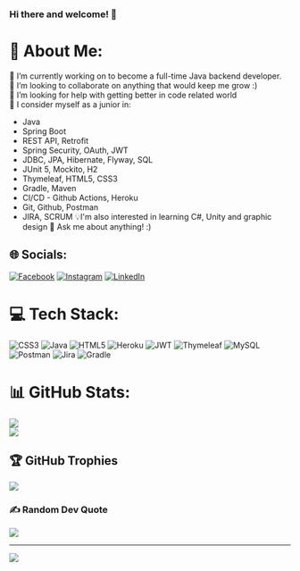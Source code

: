 ### Hi there and welcome! 👋

# 💫 About Me:
🔭 I’m currently working on to become a full-time Java backend developer.<br>👯 I’m looking to collaborate on anything that would keep me grow :)<br>🤝 I’m looking for help with getting better in code related world<br>🌱 I consider myself as a junior in:<br>
- Java
- Spring Boot
- REST API, Retrofit
- Spring Security, OAuth, JWT
- JDBC, JPA, Hibernate, Flyway, SQL
- JUnit 5, Mockito, H2
- Thymeleaf, HTML5, CSS3
- Gradle, Maven
- CI/CD - Github Actions, Heroku
- Git, Github, Postman
- JIRA, SCRUM
💡I'm also interested in learning C#, Unity and graphic design
💬 Ask me about anything! :)



## 🌐 Socials:
[![Facebook](https://img.shields.io/badge/Facebook-%231877F2.svg?logo=Facebook&logoColor=white)](https://facebook.com/profile.php?id=100008329719778) [![Instagram](https://img.shields.io/badge/Instagram-%23E4405F.svg?logo=Instagram&logoColor=white)](https://instagram.com/adam_van_mark_nguyen/) [![LinkedIn](https://img.shields.io/badge/LinkedIn-%230077B5.svg?logo=linkedin&logoColor=white)](https://linkedin.com/in/adam-nguyen-van-a047a923b/) 

# 💻 Tech Stack:
![CSS3](https://img.shields.io/badge/css3-%231572B6.svg?style=for-the-badge&logo=css3&logoColor=white) ![Java](https://img.shields.io/badge/java-%23ED8B00.svg?style=for-the-badge&logo=java&logoColor=white) ![HTML5](https://img.shields.io/badge/html5-%23E34F26.svg?style=for-the-badge&logo=html5&logoColor=white) ![Heroku](https://img.shields.io/badge/heroku-%23430098.svg?style=for-the-badge&logo=heroku&logoColor=white) ![JWT](https://img.shields.io/badge/JWT-black?style=for-the-badge&logo=JSON%20web%20tokens) ![Thymeleaf](https://img.shields.io/badge/Thymeleaf-%23005C0F.svg?style=for-the-badge&logo=Thymeleaf&logoColor=white) ![MySQL](https://img.shields.io/badge/mysql-%2300f.svg?style=for-the-badge&logo=mysql&logoColor=white) ![Postman](https://img.shields.io/badge/Postman-FF6C37?style=for-the-badge&logo=postman&logoColor=white) ![Jira](https://img.shields.io/badge/jira-%230A0FFF.svg?style=for-the-badge&logo=jira&logoColor=white) ![Gradle](https://img.shields.io/badge/Gradle-02303A.svg?style=for-the-badge&logo=Gradle&logoColor=white)
# 📊 GitHub Stats:
![](https://github-readme-stats.vercel.app/api?username=NoxEtSol&theme=dark&hide_border=false&include_all_commits=true&count_private=true)<br/>
![](https://github-readme-streak-stats.herokuapp.com/?user=NoxEtSol&theme=dark&hide_border=false)<br/>

## 🏆 GitHub Trophies
![](https://github-profile-trophy.vercel.app/?username=NoxEtSol&theme=radical&no-frame=true&no-bg=true&margin-w=4)

### ✍️ Random Dev Quote
![](https://quotes-github-readme.vercel.app/api?type=horizontal&theme=radical)

---
[![](https://visitcount.itsvg.in/api?id=NoxEtSol&icon=0&color=0)](https://visitcount.itsvg.in)
